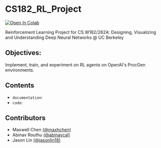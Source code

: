 # CS182_RL_Project

[![Open In Colab](https://colab.research.google.com/assets/colab-badge.svg)](https://colab.research.google.com/github/maxhchen/CS182_RL_Project/blob/main/Setup.ipynb)

Reinforcement Learning Project for CS W182/282A: Designing, Visualizing and Understanding Deep Neural Networks @ UC Berkeley

## Objectives:
Implement, train, and experiment on RL agents on OpenAI's ProcGen environments.

## Contents

- `documentation`:
- `code`:

## Contributors

- Maxwell Chen [(@maxhchen)][maxwell]
- Abinav Routhu [(@abinavcal)][abinav]
- Jason Lin [(@jasonlin18)][jason]

[maxwell]: https://github.com/maxhchen
[abinav]: https://github.com/abinavcal
[jason]: https://github.com/jasonlin18
